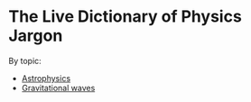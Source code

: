 # The Live Dictionary of Physics Jargon

By topic:
- [Astrophysics](http://astro.vaporia.com/indexterms.html)
- [Gravitational waves](gravitational_waves.md)

